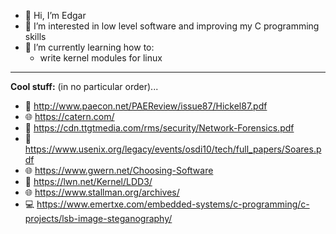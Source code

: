 - 👋 Hi, I’m Edgar
- 👀 I’m interested in low level software and improving my C programming skills
- 🌱 I’m currently learning how to:
    - write kernel modules for linux

__ __
__Cool stuff:__ (in no particular order)...
- 📖 http://www.paecon.net/PAEReview/issue87/Hickel87.pdf
- 🌐 https://catern.com/
- 📖 https://cdn.ttgtmedia.com/rms/security/Network-Forensics.pdf
- 📖 https://www.usenix.org/legacy/events/osdi10/tech/full_papers/Soares.pdf
- 🌐 https://www.gwern.net/Choosing-Software
- 📖 https://lwn.net/Kernel/LDD3/
- 🌐 https://www.stallman.org/archives/
- 💻 https://www.emertxe.com/embedded-systems/c-programming/c-projects/lsb-image-steganography/

<!---
egd0r/egd0r is a ✨ special ✨ repository because its `README.md` (this file) appears on your GitHub profile.
You can click the Preview link to take a look at your changes.
--->

